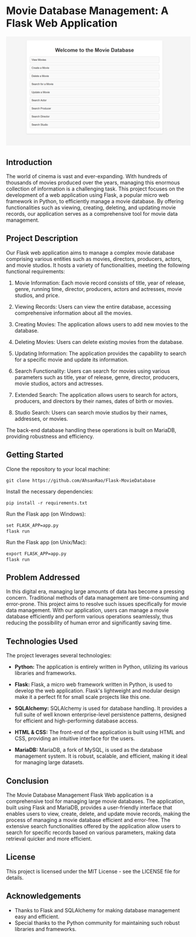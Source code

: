 # Movie Database Management: A Flask Web Application

![Screenshot](./SS/home.png "Screenshot of the App")

## Introduction
The world of cinema is vast and ever-expanding. With hundreds of thousands of movies produced over the years, managing this enormous collection of information is a challenging task. This project focuses on the development of a web application using Flask, a popular micro web framework in Python, to efficiently manage a movie database. By offering functionalities such as viewing, creating, deleting, and updating movie records, our application serves as a comprehensive tool for movie data management.

## Project Description
Our Flask web application aims to manage a complex movie database comprising various entities such as movies, directors, producers, actors, and movie studios. It hosts a variety of functionalities, meeting the following functional requirements:

1. Movie Information: Each movie record consists of title, year of release, genre, running time, director, producers, actors and actresses, movie studios, and price.

2. Viewing Records: Users can view the entire database, accessing comprehensive information about all the movies.

3. Creating Movies: The application allows users to add new movies to the database.

4. Deleting Movies: Users can delete existing movies from the database.

5. Updating Information: The application provides the capability to search for a specific movie and update its information.

6. Search Functionality: Users can search for movies using various parameters such as title, year of release, genre, director, producers, movie studios, actors and actresses.

7. Extended Search: The application allows users to search for actors, producers, and directors by their names, dates of birth or movies.

8. Studio Search: Users can search movie studios by their names, addresses, or movies.

The back-end database handling these operations is built on MariaDB, providing robustness and efficiency.

## Getting Started

Clone the repository to your local machine:

    git clone https://github.com/AhsanRao/Flask-MovieDatabase

Install the necessary dependencies:

    pip install -r requirements.txt

Run the Flask app (on Windows):

    set FLASK_APP=app.py
    flask run

Run the Flask app (on Unix/Mac):

    export FLASK_APP=app.py
    flask run

## Problem Addressed
In this digital era, managing large amounts of data has become a pressing concern. Traditional methods of data management are time-consuming and error-prone. This project aims to resolve such issues specifically for movie data management. With our application, users can manage a movie database efficiently and perform various operations seamlessly, thus reducing the possibility of human error and significantly saving time.

## Technologies Used

The project leverages several technologies:

- **Python:** The application is entirely written in Python, utilizing its various libraries and frameworks.

- **Flask:** Flask, a micro web framework written in Python, is used to develop the web application. Flask's lightweight and modular design make it a perfect fit for small scale projects like this one.

- **SQLAlchemy:** SQLAlchemy is used for database handling. It provides a full suite of well known enterprise-level persistence patterns, designed for efficient and high-performing database access.

- **HTML & CSS:** The front-end of the application is built using HTML and CSS, providing an intuitive interface for the users.

- **MariaDB:** MariaDB, a fork of MySQL, is used as the database management system. It is robust, scalable, and efficient, making it ideal for managing large datasets.

## Conclusion

The Movie Database Management Flask Web application is a comprehensive tool for managing large movie databases. The application, built using Flask and MariaDB, provides a user-friendly interface that enables users to view, create, delete, and update movie records, making the process of managing a movie database efficient and error-free. The extensive search functionalities offered by the application allow users to search for specific records based on various parameters, making data retrieval quicker and more efficient.

## License

This project is licensed under the MIT License - see the LICENSE file for details.

## Acknowledgements

- Thanks to Flask and SQLAlchemy for making database management easy and efficient.
- Special thanks to the Python community for maintaining such robust libraries and frameworks.
